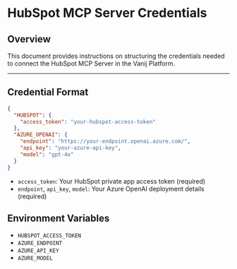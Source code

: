 # HubSpot MCP Server Credentials

## Overview
This document provides instructions on structuring the credentials needed to connect the HubSpot MCP Server in the Vanij Platform.

---

## Credential Format
```json
{
  "HUBSPOT": {
    "access_token": "your-hubspot-access-token"
  },
  "AZURE_OPENAI": {
    "endpoint": "https://your-endpoint.openai.azure.com/",
    "api_key": "your-azure-api-key",
    "model": "gpt-4o"
  }
}
```

- `access_token`: Your HubSpot private app access token (required)
- `endpoint`, `api_key`, `model`: Your Azure OpenAI deployment details (required)

## Environment Variables
- `HUBSPOT_ACCESS_TOKEN`
- `AZURE_ENDPOINT`
- `AZURE_API_KEY`
- `AZURE_MODEL` 